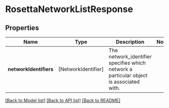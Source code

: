# RosettaNetworkListResponse

## Properties
Name | Type | Description | Notes
------------ | ------------- | ------------- | -------------
**networkIdentifiers** | [NetworkIdentifier] | The network_identifier specifies which network a particular object is associated with. | 

[[Back to Model list]](../README.md#documentation-for-models) [[Back to API list]](../README.md#documentation-for-api-endpoints) [[Back to README]](../README.md)


